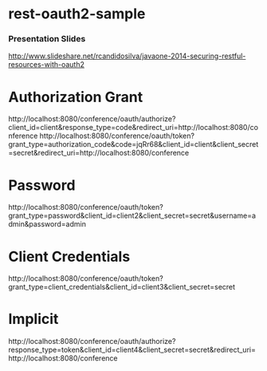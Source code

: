 rest-oauth2-sample
==================

### Presentation Slides
http://www.slideshare.net/rcandidosilva/javaone-2014-securing-restful-resources-with-oauth2


# Authorization Grant
http://localhost:8080/conference/oauth/authorize?client_id=client&response_type=code&redirect_uri=http://localhost:8080/conference
http://localhost:8080/conference/oauth/token?grant_type=authorization_code&code=jqRr68&client_id=client&client_secret=secret&redirect_uri=http://localhost:8080/conference

# Password
http://localhost:8080/conference/oauth/token?grant_type=password&client_id=client2&client_secret=secret&username=admin&password=admin

# Client Credentials
http://localhost:8080/conference/oauth/token?grant_type=client_credentials&client_id=client3&client_secret=secret

# Implicit
http://localhost:8080/conference/oauth/authorize?response_type=token&client_id=client4&client_secret=secret&redirect_uri=http://localhost:8080/conference

